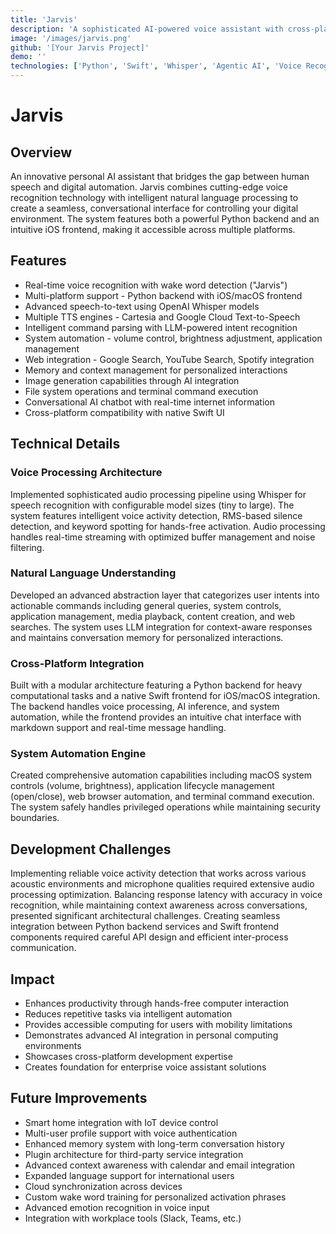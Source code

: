 ```yaml
---
title: 'Jarvis'
description: 'A sophisticated AI-powered voice assistant with cross-platform capabilities, featuring advanced natural language processing, real-time voice interaction, and comprehensive system automation.'
image: '/images/jarvis.png'
github: '[Your Jarvis Project]'
demo: ''
technologies: ['Python', 'Swift', 'Whisper', 'Agentic AI', 'Voice Recognition', 'Text-to-Speech', 'System Automation']
---
```


# Jarvis

## Overview
An innovative personal AI assistant that bridges the gap between human speech and digital automation. Jarvis combines cutting-edge voice recognition technology with intelligent natural language processing to create a seamless, conversational interface for controlling your digital environment. The system features both a powerful Python backend and an intuitive iOS frontend, making it accessible across multiple platforms.

## Features
- Real-time voice recognition with wake word detection ("Jarvis")
- Multi-platform support - Python backend with iOS/macOS frontend
- Advanced speech-to-text using OpenAI Whisper models
- Multiple TTS engines - Cartesia and Google Cloud Text-to-Speech
- Intelligent command parsing with LLM-powered intent recognition
- System automation - volume control, brightness adjustment, application management
- Web integration - Google Search, YouTube Search, Spotify integration
- Memory and context management for personalized interactions
- Image generation capabilities through AI integration
- File system operations and terminal command execution
- Conversational AI chatbot with real-time internet information
- Cross-platform compatibility with native Swift UI

## Technical Details

### Voice Processing Architecture
Implemented sophisticated audio processing pipeline using Whisper for speech recognition with configurable model sizes (tiny to large). The system features intelligent voice activity detection, RMS-based silence detection, and keyword spotting for hands-free activation. Audio processing handles real-time streaming with optimized buffer management and noise filtering.

### Natural Language Understanding
Developed an advanced abstraction layer that categorizes user intents into actionable commands including general queries, system controls, application management, media playback, content creation, and web searches. The system uses LLM integration for context-aware responses and maintains conversation memory for personalized interactions.

### Cross-Platform Integration
Built with a modular architecture featuring a Python backend for heavy computational tasks and a native Swift frontend for iOS/macOS integration. The backend handles voice processing, AI inference, and system automation, while the frontend provides an intuitive chat interface with markdown support and real-time message handling.

### System Automation Engine
Created comprehensive automation capabilities including macOS system controls (volume, brightness), application lifecycle management (open/close), web browser automation, and terminal command execution. The system safely handles privileged operations while maintaining security boundaries.

## Development Challenges
Implementing reliable voice activity detection that works across various acoustic environments and microphone qualities required extensive audio processing optimization. Balancing response latency with accuracy in voice recognition, while maintaining context awareness across conversations, presented significant architectural challenges. Creating seamless integration between Python backend services and Swift frontend components required careful API design and efficient inter-process communication.

## Impact
- Enhances productivity through hands-free computer interaction
- Reduces repetitive tasks via intelligent automation
- Provides accessible computing for users with mobility limitations
- Demonstrates advanced AI integration in personal computing environments
- Showcases cross-platform development expertise
- Creates foundation for enterprise voice assistant solutions

## Future Improvements
- Smart home integration with IoT device control
- Multi-user profile support with voice authentication
- Enhanced memory system with long-term conversation history
- Plugin architecture for third-party service integration
- Advanced context awareness with calendar and email integration
- Expanded language support for international users
- Cloud synchronization across devices
- Custom wake word training for personalized activation phrases
- Advanced emotion recognition in voice input
- Integration with workplace tools (Slack, Teams, etc.)